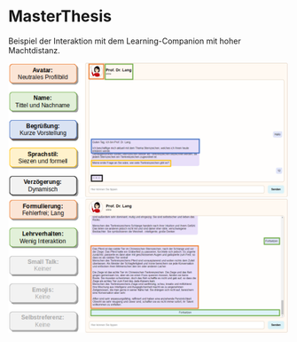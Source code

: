 # MasterThesis

Beispiel der Interaktion mit dem Learning-Companion mit hoher Machtdistanz.

<div align="center">
    <img
        src="../docu/China_1.png">
    </img>
</div>

<div align="center">
    <img
        src="../docu/China_2.png">
    </img>
</div>
